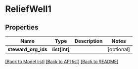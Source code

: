 # ReliefWell1

## Properties
Name | Type | Description | Notes
------------ | ------------- | ------------- | -------------
**steward_org_ids** | **list[int]** |  | [optional] 

[[Back to Model list]](../README.md#documentation-for-models) [[Back to API list]](../README.md#documentation-for-api-endpoints) [[Back to README]](../README.md)


